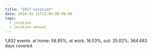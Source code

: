 ```yaml
---
title: "2017 Location"
date: 2018-02-11T12:04:00-08:00
tags:
  - location
  - location-annual
---
```


1,832 events. at home: 58.95%, at work: 16.03%, out: 25.02%. 364.683 days covered.

<!--more-->
